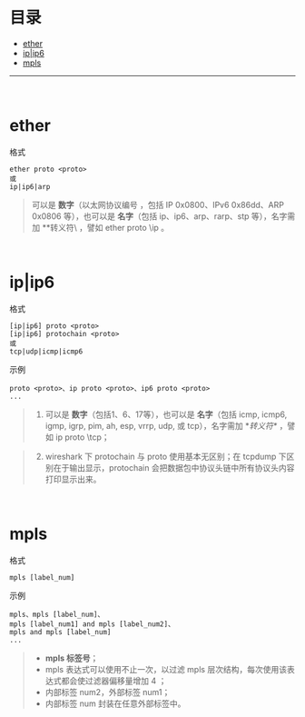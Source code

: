 # 目录

- [ether](#ether)
- [ip|ip6](#ipip6)
- [mpls](#mpls)

---

<br/>

# ether
格式
```
ether proto <proto>
或
ip|ip6|arp
```
> 可以是 **数字**（以太网协议编号 ，包括 IP 0x0800、IPv6 0x86dd、ARP 0x0806 等），也可以是 **名字**（包括 ip、ip6、arp、rarp、stp 等），名字需加 **转义符\ ，譬如 ether proto \ip 。

<br/>

# ip|ip6
格式
```
[ip|ip6] proto <proto>
[ip|ip6] protochain <proto>
或
tcp|udp|icmp|icmp6
```

示例
```
proto <proto>、ip proto <proto>、ip6 proto <proto>
...
```
> 1. 可以是 **数字**（包括1、6、17等），也可以是 **名字**（包括 icmp, icmp6, igmp, igrp, pim, ah, esp, vrrp, udp, 或 tcp），名字需加 **转义符\** ，譬如 ip proto \tcp；

> 2. wireshark 下 protochain 与 proto 使用基本无区别；在 tcpdump 下区别在于输出显示，protochain 会把数据包中协议头链中所有协议头内容打印显示出来。

<br/>

# mpls
格式
```
mpls [label_num]
```

示例
```
mpls、mpls [label_num]、
mpls [label_num1] and mpls [label_num2]、
mpls and mpls [label_num]
...
```
> - **mpls 标签号**；
> - mpls 表达式可以使用不止一次，以过滤 mpls 层次结构，每次使用该表达式都会使过滤器偏移量增加 4 ；
> - 内部标签 num2，外部标签 num1；
> - 内部标签 num 封装在任意外部标签中。


